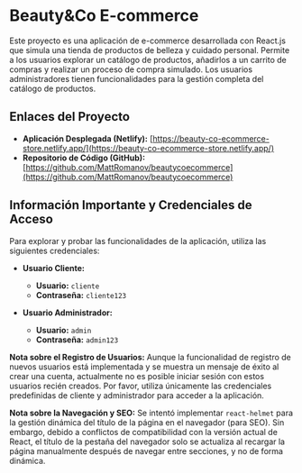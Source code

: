 # Beauty&Co E-commerce

Este proyecto es una aplicación de e-commerce desarrollada con React.js que simula una tienda de productos de belleza y cuidado personal. Permite a los usuarios explorar un catálogo de productos, añadirlos a un carrito de compras y realizar un proceso de compra simulado. Los usuarios administradores tienen funcionalidades para la gestión completa del catálogo de productos.

## Enlaces del Proyecto

* **Aplicación Desplegada (Netlify):** [https://beauty-co-ecommerce-store.netlify.app/](https://beauty-co-ecommerce-store.netlify.app/)
* **Repositorio de Código (GitHub):** [https://github.com/MattRomanov/beautycoecommerce](https://github.com/MattRomanov/beautycoecommerce)

## Información Importante y Credenciales de Acceso

Para explorar y probar las funcionalidades de la aplicación, utiliza las siguientes credenciales:

* **Usuario Cliente:**
    * **Usuario:** `cliente`
    * **Contraseña:** `cliente123`

* **Usuario Administrador:**
    * **Usuario:** `admin`
    * **Contraseña:** `admin123`

**Nota sobre el Registro de Usuarios:**
Aunque la funcionalidad de registro de nuevos usuarios está implementada y se muestra un mensaje de éxito al crear una cuenta, actualmente no es posible iniciar sesión con estos usuarios recién creados. Por favor, utiliza únicamente las credenciales predefinidas de cliente y administrador para acceder a la aplicación.

**Nota sobre la Navegación y SEO:**
Se intentó implementar `react-helmet` para la gestión dinámica del título de la página en el navegador (para SEO). Sin embargo, debido a conflictos de compatibilidad con la versión actual de React, el título de la pestaña del navegador solo se actualiza al recargar la página manualmente después de navegar entre secciones, y no de forma dinámica.
